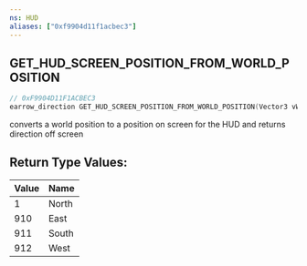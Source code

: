 ```yaml
---
ns: HUD
aliases: ["0xf9904d11f1acbec3"]
---
```

## GET_HUD_SCREEN_POSITION_FROM_WORLD_POSITION

```c
// 0xF9904D11F1ACBEC3
earrow_direction GET_HUD_SCREEN_POSITION_FROM_WORLD_POSITION(Vector3 vWorldPos);
```

converts a world position to a position on screen for the HUD and returns direction off screen

## Return Type Values:
| Value | Name |
| --- | --- |
| 1 | North |
| 910 | East |
| 911 | South |
| 912 | West |

